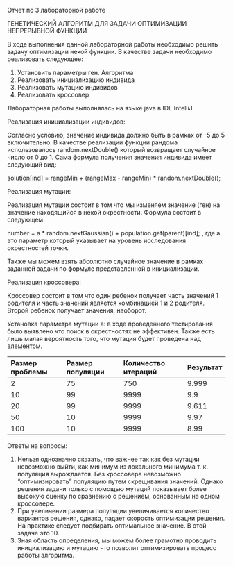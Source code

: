 ﻿Отчет по 3 лабораторной работе

ГЕНЕТИЧЕСКИЙ АЛГОРИТМ ДЛЯ ЗАДАЧИ ОПТИМИЗАЦИИ НЕПРЕРЫВНОЙ ФУНКЦИИ

В ходе выполнения данной лабораторной работы необходимо решить задачу оптимизации некой функции. В качестве задачи необходимо реализовать следующее:

1. Установить параметры ген. Алгоритма 
1. Реализовать инициализацию индивида 
1. Реализовать мутацию индивидов 
1. Реализовать кроссовер 

Лабораторная работы выполнялась на языке java в IDE IntelliJ

Реализация инициализации индивидов:

Согласно условию, значение индивида должно быть в рамках от -5 до 5 включительно. В качестве реализации функции рандома использовалось random.nextDouble() который возвращает случайное число от 0 до 1. Сама формула получения значения индивида имеет следующий вид:

solution[ind] = rangeMin + (rangeMax - rangeMin) \* random.nextDouble();

Реализация мутации:

Реализация мутации состоит в том что мы изменяем значение (ген) на значение находящийся в некой окрестности. Формула состоит в следующем:

number = a \* random.nextGaussian() + population.get(parent)[ind]; , где а это параметр который указывает на уровень исследования окрестностей точки. 

Также мы можем взять абсолютно случайное значение в рамках заданной задачи по формуле представленной в инициализации. 

Реализация кроссовера:

Кроссовер состоит в том что один ребенок получает часть значений 1 родителя и часть значений является комбинацией 1 и 2 родителя. Второй ребенок получает значения, наоборот. 

Установка параметра мутации a: в ходе проведенного тестирования было выявлено что поиск в окрестностях не эффективен.   Также есть лишь малая вероятность того, что мутация будет проведена над элементом. 

|Размер проблемы|Размер популяции|Количество итераций|Результат|
| :- | :- | :- | :- |
|2|75|750|9.999|
|10|99|9999|9.9|
|20|99|9999|9.611|
|50|10|9999|9.97|
|100|10|9999|8.99|

Ответы на вопросы:

1. Нельзя однозначно сказать, что важнее так как без мутации невозможно выйти, как минимум из локального минимума т. к. популяция вырождается. Без кроссовера невозможно “оптимизировать” популяцию путем скрещивания значений. Однако решения задачи только с помощью мутаций показывает более высокую оценку по сравнению с решением, основанным на одном кроссовере.  
1. При увеличении размера популяции увеличивается количество вариантов решения, однако, падает скорость оптимизации решения. На практике следует подбирать оптимальное значение. В этой задаче это 10.
1. Зная область определения, мы можем более грамотно проводить инициализацию и мутацию что позволит оптимизировать процесс работы алгоритма. 
